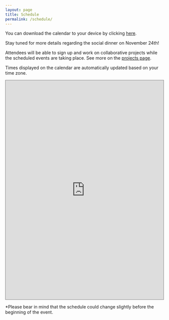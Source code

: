 ```yaml
---
layout: page
title: Schedule
permalink: /schedule/
---
```


You can download the calendar to your device by clicking [here](https://calendar.google.com/calendar/ical/2d242ea0284abafddeb35be48f8ba0d3128eafececd1a49f6f5726317b4ecd3a%40group.calendar.google.com/public/basic.ics).

Stay tuned for more details regarding the social dinner on November 24th!

Attendees will be able to sign up and work on collaborative projects while the scheduled events are taking place. See more on the [projects page](https://brainhack-donostia.github.io/projects/).

Times displayed on the calendar are automatically updated based on your time zone.

<div id='calendar-container'>
<iframe src="https://calendar.google.com/calendar/embed?height=1000&amp;wkst=2&amp;bgcolor=%23F8F8F8&amp;src=2d242ea0284abafddeb35be48f8ba0d3128eafececd1a49f6f5726317b4ecd3a&amp;color=%23F8F8F8&amp;title=Brainhack%20Donostia%202022&amp;mode=AGENDA&amp;showTabs=0&amp;showCalendars=0&amp;showPrint=0&amp;tab=mc&amp;mode=week&amp;dates=20221123/20221125&amp;ctz=Europe/Berlin" style="border:solid 1px #777" width="100%" height="700" frameborder="0" scrolling="no"></iframe>
</div>

*Please bear in mind that the schedule could change slightly before the beginning of the event.

<script type="text/javascript">
  var timezone = jstz.determine();
  var pref = '<iframe src="https://calendar.google.com/calendar/embed?height=1000&amp;wkst=2&amp;bgcolor=%23F8F8F8&amp;src=2d242ea0284abafddeb35be48f8ba0d3128eafececd1a49f6f5726317b4ecd3a&amp;color=%230F8F8F8&amp;title=Brainhack%20Donostia%202022&amp;mode=AGENDA&amp;showTabs=0&amp;showCalendars=0&amp;showPrint=0&amp;tab=mc&mode=week&dates=20221123/20221125&amp;ctz=';
  var suff = '" style="border:solid 1px #777" width="100%" height="700" frameborder="0" scrolling="no"></iframe>';
  var iframe_html = pref + timezone.name() + suff;
  document.getElementById('calendar-container').innerHTML = iframe_html;
</script>
